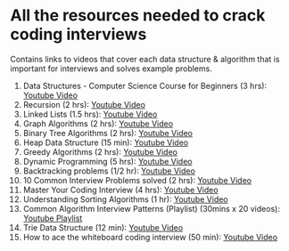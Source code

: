 # All the resources needed to crack coding interviews

Contains links to videos that cover each data structure & algorithm that is important for interviews and solves example problems.

1. Data Structures - Computer Science Course for Beginners (3 hrs): [Youtube Video](https://www.youtube.com/watch?v=zg9ih6SVACc&ab_channel=freeCodeCamp.org)
2. Recursion (2 hrs): [Youtube Video](https://www.youtube.com/watch?v=IJDJ0kBx2LM&list=PLtNNv62UFY5R8xKkwo9-0WLAnvf1ODzAx&index=10&ab_channel=freeCodeCamp.org)
3. Linked Lists (1.5 hrs): [Youtube Video](https://www.youtube.com/watch?v=Hj_rA0dhr2I&list=PLtNNv62UFY5R8xKkwo9-0WLAnvf1ODzAx&index=6&ab_channel=freeCodeCamp.org)
4. Graph Algorithms (2 hrs): [Youtube Video](https://www.youtube.com/watch?v=tWVWeAqZ0WU&list=PLtNNv62UFY5R8xKkwo9-0WLAnvf1ODzAx&index=3&ab_channel=freeCodeCamp.org)
5. Binary Tree Algorithms (2 hrs): [Youtube Video](https://www.youtube.com/watch?v=fAAZixBzIAI&list=PLtNNv62UFY5R8xKkwo9-0WLAnvf1ODzAx&index=11&t=10s&ab_channel=freeCodeCamp.org)
6. Heap Data Structure (15 min): [Youtube Video](https://www.youtube.com/watch?v=dM_JHpfFITs&ab_channel=freeCodeCamp.org)
7. Greedy Algorithms (2 hrs): [Youtube Video](https://www.youtube.com/watch?v=bC7o8P_Ste4&ab_channel=freeCodeCamp.org)
8. Dynamic Programming (5 hrs): [Youtube Video](https://www.youtube.com/watch?v=oBt53YbR9Kk&list=PLtNNv62UFY5R8xKkwo9-0WLAnvf1ODzAx&index=7&ab_channel=freeCodeCamp.org)
9. Backtracking problems (1/2 hr): [Youtube Video](https://www.youtube.com/watch?v=A80YzvNwqXA&list=PLtNNv62UFY5R8xKkwo9-0WLAnvf1ODzAx&index=4&ab_channel=freeCodeCamp.org)
10. 10 Common Interview Problems solved (2 hrs): [Youtube Video](https://www.youtube.com/watch?v=Peq4GCPNC5c&list=PLtNNv62UFY5R8xKkwo9-0WLAnvf1ODzAx&index=11&ab_channel=freeCodeCamp.org)
11. Master Your Coding Interview (4 hrs): [Youtube Video](https://www.youtube.com/watch?v=iAHQopLuZ4Q&list=PLtNNv62UFY5R8xKkwo9-0WLAnvf1ODzAx&index=2&ab_channel=freeCodeCamp.org)
12. Understanding Sorting Algorithms (1 hr): [Youtube Video](https://www.youtube.com/watch?v=l7-f9gS8VOs&ab_channel=freeCodeCamp.org)
13. Common Algorithm Interview Patterns (Playlist) (30mins x 20 videos): [Youtube Playlist](https://www.youtube.com/playlist?list=PLxQ8cCJ6LyOYCas1Ln-L8kCBquxw20ljC)
14. Trie Data Structure (12 min): [Youtube Video](https://www.youtube.com/watch?v=7XmS8McW_1U&ab_channel=freeCodeCamp.org)
15. How to ace the whiteboard coding interview (50 min): [Youtube Video](https://www.youtube.com/watch?v=51gc7-eskU8&list=PLtNNv62UFY5R8xKkwo9-0WLAnvf1ODzAx&index=7&ab_channel=freeCodeCamp.org)
